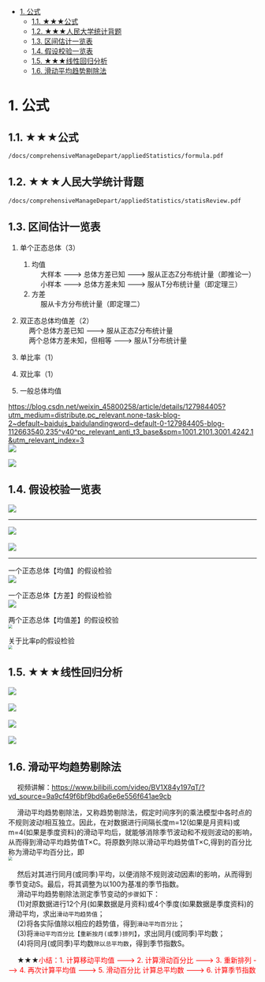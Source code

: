 
<!-- TOC -->

- [1. 公式](#1-公式)
    - [1.1. ★★★公式](#11-★★★公式)
    - [1.2. ★★★人民大学统计背题](#12-★★★人民大学统计背题)
    - [1.3. 区间估计一览表](#13-区间估计一览表)
    - [1.4. 假设校验一览表](#14-假设校验一览表)
    - [1.5. ★★★线性回归分析](#15-★★★线性回归分析)
    - [1.6. 滑动平均趋势剔除法](#16-滑动平均趋势剔除法)

<!-- /TOC -->



# 1. 公式 

## 1.1. ★★★公式  

```pdf
/docs/comprehensiveManageDepart/appliedStatistics/formula.pdf
```

## 1.2. ★★★人民大学统计背题

```pdf
/docs/comprehensiveManageDepart/appliedStatistics/statisReview.pdf
```


## 1.3. 区间估计一览表  
1. 单个正态总体（3）  
    1. 均值  
    &emsp; 大样本 ---> 总体方差已知  ---> 服从正态Z分布统计量（即推论一）  
    &emsp; 小样本 ---> 总体方差未知  ---> 服从T分布统计量（即定理三）  
    2. 方差  
    &emsp; 服从卡方分布统计量（即定理二）  

2. 双正态总体均值差（2）  
    &emsp; 两个总体方差已知 ---> 服从正态Z分布统计量  
    &emsp; 两个总体方差未知，但相等  ---> 服从T分布统计量  

3. 单比率（1）


4. 双比率（1）  


5. 一般总体均值  


https://blog.csdn.net/weixin_45800258/article/details/127984405?utm_medium=distribute.pc_relevant.none-task-blog-2~default~baidujs_baidulandingword~default-0-127984405-blog-112663540.235^v40^pc_relevant_anti_t3_base&spm=1001.2101.3001.4242.1&utm_relevant_index=3  
<img src="http://182.92.69.8:8081/img/stats/stats-118.png" style="zoom:100%">    </br>  


<img src="http://182.92.69.8:8081/img/stats/stats-104.png" style="zoom:100%">    </br>  


## 1.4. 假设校验一览表

<img src="http://182.92.69.8:8081/img/stats/stats-119.png" style="zoom:100%">    </br>  

-------------

<img src="http://182.92.69.8:8081/img/stats/stats-105.png" style="zoom:100%">    </br>  
<img src="http://182.92.69.8:8081/img/stats/stats-106.png" style="zoom:100%">    </br>  

-------------

一个正态总体【均值】的假设检验  
<img src="http://182.92.69.8:8081/img/stats/stats-46.png" style="zoom:100%">    </br>  

一个正态总体【方差】的假设检验  
<img src="http://182.92.69.8:8081/img/stats/stats-47.png" style="zoom:100%">    </br>  

两个正态总体【均值差】的假设校验  
<img src="http://182.92.69.8:8081/img/stats/stats-49.png" style="zoom:50%">    </br>  

关于比率p的假设检验  
<img src="http://182.92.69.8:8081/img/stats/stats-48.png" style="zoom:50%">    </br>  


## 1.5. ★★★线性回归分析  
<img src="http://182.92.69.8:8081/img/stats/stats-99.png" style="zoom:100%">    </br>  
<img src="http://182.92.69.8:8081/img/stats/stats-120.png" style="zoom:100%">    </br>  
<img src="http://182.92.69.8:8081/img/stats/stats-121.png" style="zoom:100%">    </br>  
<img src="http://182.92.69.8:8081/img/stats/stats-102.png" style="zoom:100%">    </br>  


## 1.6. 滑动平均趋势剔除法  
&emsp; 视频讲解：https://www.bilibili.com/video/BV1X84y197qT/?vd_source=9a9cf49f6bf9bd6a6e6e556f641ae9cb  

&emsp; 滑动平均趋势剔除法，又称趋势剔除法，假定时间序列的乘法模型中各时点的不规则波动I相互独立。因此，在对数据进行间隔长度m=12(如果是月资料)或m=4(如果是季度资料)的滑动平均后，就能够消除季节波动和不规则波动的影响，从而得到滑动平均趋势值T×C。将原数列除以滑动平均趋势值T×C,得到的百分比称为滑动平均百分比，即    
<img src="http://182.92.69.8:8081/img/stats/stats-122.png" style="zoom:50%">    </br>  
&emsp; 然后对其进行同月(或同季)平均，以便消除不规则波动因素I的影响，从而得到季节变动S。最后，将其调整为以100为基准的季节指数。   
&emsp; 滑动平均趋势剔除法测定季节变动的``步骤``如下：   
&emsp; (1)对原数据进行12个月(如果数据是月资料)或4个季度(如果数据是季度资料)的滑动平均，求出`滑动平均趋势值`；   
&emsp; (2)将各实际值除以相应的趋势值，得到`滑动平均百分比`；  
&emsp; (3)将`滑动平均百分比【重新按月(或季)排列】`，求出同月(或同季)平均数；  
&emsp; (4)将同月(或同季)平均数`除以总平均数`，得到季节指数S。  


&emsp; ★★★<font color = "red">小结：1. 计算移动平均值 ---> 2. 计算滑动百分比 ---> 3. 重新排列 ---> 4. 再次计算平均值 ---> 5. 滑动百分比 计算总平均数 ---> 6. 计算季节指数</font>  
